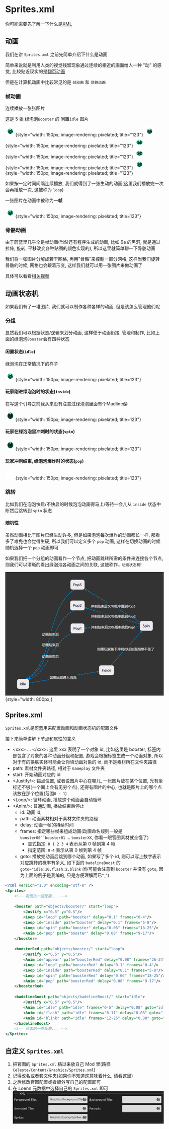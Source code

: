 # Sprites.xml

你可能需要先了解一下什么是[XML](xml.md)

## 动画

我们在讲 `Sprites.xml` 之前先简单介绍下什么是动画

简单来说就是利用人类的视觉残留现象通过连续的相近的画面给人一种 "动" 的感觉, 比较贴近现实的是[翻页动画](https://search.bilibili.com/all?vt=16694194&keyword=%E7%BF%BB%E9%A1%B5%E5%8A%A8%E7%94%BB)

但是在计算机动画中比较常见的是 `帧动画` 和 `骨骼动画`

### 帧动画

连续播放一张张图片

这是 5 张 绿泡泡`Booster` 的 闲置`idle` 图片

![booster](../../assets/mappings/xml/sprites_xml/booster/idle/booster00.png){style="width: 150px; image-rendering: pixelated; title="123"}
![booster](../../assets/mappings/xml/sprites_xml/booster/idle/booster01.png){style="width: 150px; image-rendering: pixelated; title="123"}
![booster](../../assets/mappings/xml/sprites_xml/booster/idle/booster02.png){style="width: 150px; image-rendering: pixelated; title="123"}
![booster](../../assets/mappings/xml/sprites_xml/booster/idle/booster03.png){style="width: 150px; image-rendering: pixelated; title="123"}
![booster](../../assets/mappings/xml/sprites_xml/booster/idle/booster04.png){style="width: 150px; image-rendering: pixelated; title="123"}

如果按一定时间间隔连续播放, 我们就得到了一张生动的动画(这里我们播放完一次会再播放一次, 这被称为 `loop`)

一张图片在动画中被称为**一帧** 

![booster](../../assets/mappings/xml/sprites_xml/booster/booster_idle_gif.gif){style="width: 150px; image-rendering: pixelated; title=123"}

### 骨骼动画

由于蔚蓝里几乎全是帧动画(当然还有程序生成的动画, 比如 9a 的黑洞, 就是通过拉伸, 旋转, 平移改变各种贴图的颜色实现的), 所以这里就简单聊一下骨骼动画

我们将一张图片分解成若干网格, 再用"骨骼"来控制一部分网格, 这样当我们旋转骨骼的时候, 网格也会跟着形变, 这样我们就可以用一张图片来做动画了

具体可以看看[相关视频](https://www.bilibili.com/video/BV1kK4y1t79f/?vd_source=88291083a8b9233d0006bb44b0331137&t=135)

## 动画状态机

如果我们有了一堆图片, 我们就可以制作各种各样的动画, 但是该怎么管理他们呢

### 分组

显然我们可以根据状态/逻辑来划分动画, 这样便于动画衔接, 管理和制作, 比如上面的绿泡泡`Booster`会有四种状态

#### 闲置状态(`idle`)

绿泡泡在正常情况下的样子

![booster_idle](../../assets/mappings/xml/sprites_xml/booster/booster_idle_gif.gif){style="width: 150px; image-rendering: pixelated; title=123"}

#### 玩家刚进绿泡泡时的状态(`inside`)

在写这个引导之前我从来没有注意过绿泡泡里面有个Madline😱

![booster_inside](../../assets/mappings/xml/sprites_xml/booster/booster_inside_gif.gif){style="width: 150px; image-rendering: pixelated; title=123"}

#### 玩家在绿泡泡里冲刺时的状态(`spin`)

![booster_spin](../../assets/mappings/xml/sprites_xml/booster/booster_spin_gif.gif){style="width: 150px; image-rendering: pixelated; title=123"}

#### 玩家冲刺结束, 绿泡泡爆炸时的状态(`pop`)

![booster_pop](../../assets/mappings/xml/sprites_xml/booster/booster_pop_gif.gif){style="width: 150px; image-rendering: pixelated; title=123"}


### 跳转

比如我们在泡泡快启/不快启的时候泡泡动画得马上/等待一会儿从 `inside` 状态中断然后跳转到 `spin` 状态

#### 随机性

虽然动画相比于图片已经生动许多, 但是如果泡泡每次爆炸的动画都长一样, 那看多了难免也会觉得生硬, 所以我们可以定义多个 `pop` 动画, 这样在切换动画的时候随机选择一个 `pop` 动画即可

如果我们把一个分组的动画看作一个节点, 把动画跳转所需的条件来连接各个节点, 则我们可以清晰的看出绿泡泡各动画之间的关联, 这被称作...`动画状态机`!

![booster_pop](../../assets/mappings/xml/sprites_xml/booster_animation_statemachine.png){style="width: 800px;}



## Sprites.xml

 `Sprites.xml`是蔚蓝用来配置动画和动画状态机的配置文件

接下来简单讲解下节点和属性的含义

* &lt;xxx&gt; ... &lt;/xxx&gt;: 这里 xxx 表明了一个对象 id, 比如这里是 booster, 标签内部包含了对象的各种动画分组和配置, 
游戏会根据标签生成一个动画对象, 所以对于有的换肤实体可能会让你填动画对象的 id, 而不是素材所在文件夹路径
* path: 素材文件夹路径, 相对于 `Gameplay` 文件夹
* start: 开始动画对应的 id
* &lt;Justify/&gt;: 锚点位置, 或者说图片中心在哪儿, 一张图片放在某个位置, 光有坐标还不够(一个面上会有无穷个点), 还得有图片的中心, 也就是图片上的哪个点该放在那个位置(范围`0 ~ 1`)
* &lt;Loop/&gt;: 循环动画, 播放这个动画会自动循环
* &lt;Anim/&gt;: 普通动画, 播放结束后停止
    * id: 动画 id, 
    * path: 动画素材相对于素材文件夹的路径
    * delay: 动画一帧的持续时间
    * frames: 指定哪些帧来组成动画(动画命名规则一般是`booster00``booster01` ... `boosterXX`, 你看一眼官图素材就全懂了)
        * 显式指定: `0 1 2 3 4` 表示从第 0 帧到第 4 帧
        * 指定范围: `0-4` 表示从第 0 帧到第 4 帧
    * goto: 播放完动画后跳到哪个动画, 如果写了多个 id, 则可以写上数字表示对应跳转的概率有多大, 如下面的 `badelineBoost` 的 `goto="idle:10,flash:2,blink` (你可能会注意到 `booster` 并没有 `goto`, 因为上面的例子是我编的, 只是方便理解而已^_^)

```xml title="Celeste/Content/Graphics/Sprites.xml"
<?xml version="1.0" encoding="utf-8" ?>
<Sprites>
    <!-- 前面的一些配置... -->
    
    <booster path="objects/booster/" start="loop">
        <Justify x="0.5" y="0.5"/>
        <Loop id="loop" path="booster" delay="0.1" frames="0-4"/>
        <Loop id="inside" path="booster" delay="0.1" frames="5-8"/>
        <Loop id="spin" path="booster" delay="0.06" frames="18-25"/>
        <Anim id="pop" path="booster" delay="0.08" frames="9-17"/>
    </booster>
    
    <boosterRed path="objects/booster/" start="loop">
        <Justify x="0.5" y="0.5"/>
        <Anim id="appear" path="boosterRed" delay="0.08" frames="26-34" goto="loop"/>
        <Loop id="loop" path="boosterRed" delay="0.1" frames="0-4"/>
        <Loop id="inside" path="boosterRed" delay="0.1" frames="5-8"/>
        <Loop id="spin" path="boosterRed" delay="0.06" frames="18-25"/>
        <Anim id="pop" path="boosterRed" delay="0.08" frames="9-17"/>
    </boosterRed>
    
    <badelineBoost path="objects/badelineBoost/" start="idle">
        <Justify x="0.5" y="0.5"/>
        <Anim id="idle" path="idle" frames="0-5" delay="0.08" goto="idle:10,flash:2,blink"/>
        <Anim id="flash" path="idle" frames="6-11" delay="0.08" goto="idle"/>
        <Anim id="blink" path="idle" frames="12-25" delay="0.08" goto="idle"/>
    </badelineBoost>
    <!-- 后面的一些配置... -->
</Sprites>
```

## 自定义 `Sprites.xml`

1. 把官图的 `Sprites.xml` 粘过来放自己 Mod 里(路径`Celeste/Content/Graphics/Sprites.xml`)
2. 记得改名或者套文件夹(如果你不知道这意味着什么, 请看[这里](../mod_structure.md#everest))
3. 之后修改官图配置或者额外写自己的配置即可
4. 在 Loenn 元数据中选择自己的 `Sprites.xml` 即可
   ![loenn_xml_config](../../assets/mappings/xml/loenn_xml_config.png)


